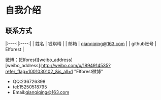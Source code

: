 自我介绍
=======

联系方式
-------

|:----:|:----:|
| 姓名 | 钱琪晴 |
| 邮箱 | qianqiqing@163.com |
| github账号 | Elforest |


微博：[Elforest][weibo_address]
[weibo_address]:http://weibo.com/u/1894914535?refer_flag=1001030102_&is_all=1 "Elforest微博"


* QQ:236726398
* tel:15250518795
* Email:qianqiqing@163.com
